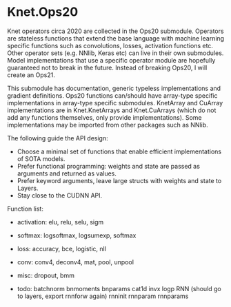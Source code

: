 # Knet.Ops20

Knet operators circa 2020 are collected in the Ops20 submodule.  Operators are stateless
functions that extend the base language with machine learning specific functions such as
convolutions, losses, activation functions etc. Other operator sets (e.g. NNlib, Keras etc)
can live in their own submodules. Model implementations that use a specific operator module
are hopefully guaranteed not to break in the future. Instead of breaking Ops20, I will create
an Ops21.

This submodule has documentation, generic typeless implementations and gradient
definitions. Ops20 functions can/should have array-type specific implementations in array-type
specific submodules.  KnetArray and CuArray implementations are in Knet.KnetArrays and
Knet.CuArrays (which do not add any functions themselves, only provide implementations). Some
implementations may be imported from other packages such as NNlib.

The following guide the API design:

* Choose a minimal set of functions that enable efficient implementations of SOTA models.
* Prefer functional programming: weights and state are passed as arguments and returned as values.
* Prefer keyword arguments, leave large structs with weights and state to Layers.
* Stay close to the CUDNN API.

Function list:

* activation: elu, relu, selu, sigm
* softmax: logsoftmax, logsumexp, softmax
* loss: accuracy, bce, logistic, nll
* conv: conv4, deconv4, mat, pool, unpool
* misc: dropout, bmm


* todo: batchnorm
    bnmoments
    bnparams
    cat1d
    invx
    logp
    RNN (should go to layers, export rnnforw again)
    rnninit
    rnnparam
    rnnparams
